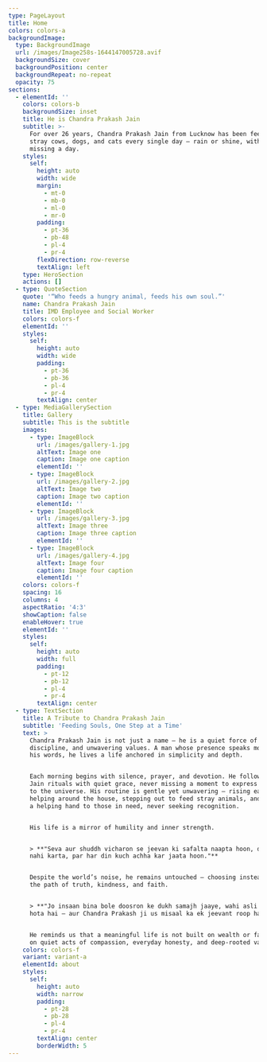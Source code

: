 ```yaml
---
type: PageLayout
title: Home
colors: colors-a
backgroundImage:
  type: BackgroundImage
  url: /images/Image258s-1644147005728.avif
  backgroundSize: cover
  backgroundPosition: center
  backgroundRepeat: no-repeat
  opacity: 75
sections:
  - elementId: ''
    colors: colors-b
    backgroundSize: inset
    title: He is Chandra Prakash Jain
    subtitle: >-
      For over 26 years, Chandra Prakash Jain from Lucknow has been feeding
      stray cows, dogs, and cats every single day — rain or shine, without
      missing a day.
    styles:
      self:
        height: auto
        width: wide
        margin:
          - mt-0
          - mb-0
          - ml-0
          - mr-0
        padding:
          - pt-36
          - pb-48
          - pl-4
          - pr-4
        flexDirection: row-reverse
        textAlign: left
    type: HeroSection
    actions: []
  - type: QuoteSection
    quote: '“Who feeds a hungry animal, feeds his own soul.”'
    name: Chandra Prakash Jain
    title: IMD Employee and Social Worker
    colors: colors-f
    elementId: ''
    styles:
      self:
        height: auto
        width: wide
        padding:
          - pt-36
          - pb-36
          - pl-4
          - pr-4
        textAlign: center
  - type: MediaGallerySection
    title: Gallery
    subtitle: This is the subtitle
    images:
      - type: ImageBlock
        url: /images/gallery-1.jpg
        altText: Image one
        caption: Image one caption
        elementId: ''
      - type: ImageBlock
        url: /images/gallery-2.jpg
        altText: Image two
        caption: Image two caption
        elementId: ''
      - type: ImageBlock
        url: /images/gallery-3.jpg
        altText: Image three
        caption: Image three caption
        elementId: ''
      - type: ImageBlock
        url: /images/gallery-4.jpg
        altText: Image four
        caption: Image four caption
        elementId: ''
    colors: colors-f
    spacing: 16
    columns: 4
    aspectRatio: '4:3'
    showCaption: false
    enableHover: true
    elementId: ''
    styles:
      self:
        height: auto
        width: full
        padding:
          - pt-12
          - pb-12
          - pl-4
          - pr-4
        textAlign: center
  - type: TextSection
    title: A Tribute to Chandra Prakash Jain
    subtitle: 'Feeding Souls, One Step at a Time'
    text: >
      Chandra Prakash Jain is not just a name — he is a quiet force of goodness,
      discipline, and unwavering values. A man whose presence speaks more than
      his words, he lives a life anchored in simplicity and depth.


      Each morning begins with silence, prayer, and devotion. He follows his
      Jain rituals with quiet grace, never missing a moment to express gratitude
      to the universe. His routine is gentle yet unwavering — rising early,
      helping around the house, stepping out to feed stray animals, and lending
      a helping hand to those in need, never seeking recognition.


      His life is a mirror of humility and inner strength.


      > **"Seva aur shuddh vicharon se jeevan ki safalta naapta hoon, dikhawa
      nahi karta, par har din kuch achha kar jaata hoon."**


      Despite the world’s noise, he remains untouched — choosing instead to walk
      the path of truth, kindness, and faith.


      > **"Jo insaan bina bole doosron ke dukh samajh jaaye, wahi asli insaan
      hota hai — aur Chandra Prakash ji us misaal ka ek jeevant roop hain।"**


      He reminds us that a meaningful life is not built on wealth or fame, but
      on quiet acts of compassion, everyday honesty, and deep-rooted values.
    colors: colors-f
    variant: variant-a
    elementId: about
    styles:
      self:
        height: auto
        width: narrow
        padding:
          - pt-28
          - pb-28
          - pl-4
          - pr-4
        textAlign: center
        borderWidth: 5
---
```

